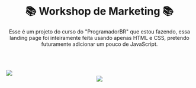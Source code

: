 <div align="center">
<h1>📚 Workshop de Marketing 📚
</div>
  
<p align="center">Esse é um projeto do curso do "ProgramadorBR" que estou fazendo, essa landing page foi inteiramente feita usando apenas HTML e CSS,
pretendo futuramente adicionar um pouco de JavaScript.

<br><br>
  
<img src=https://user-images.githubusercontent.com/95176596/164998718-ff6c612c-92fc-45e3-af1f-2056bef3cf58.png>

<div align="center"> 
<img src="https://user-images.githubusercontent.com/95176596/164998753-029c2ebf-e99b-4d08-9be6-a5bb47cbc2d5.gif">
</div>
